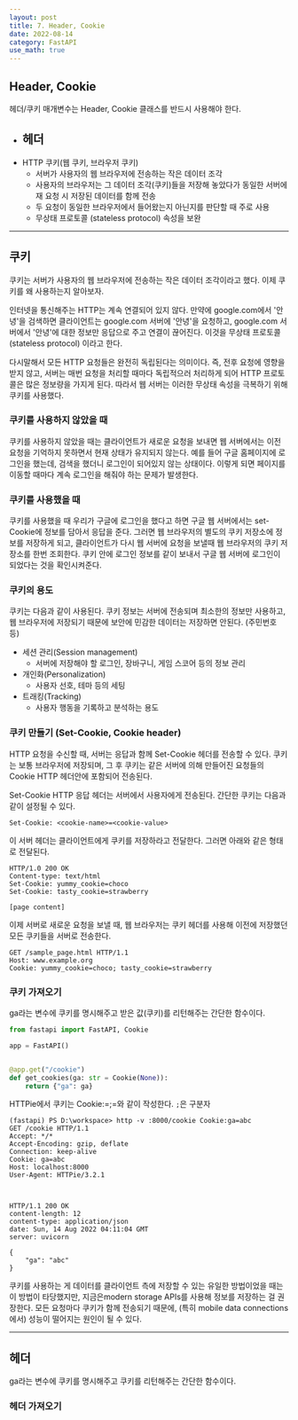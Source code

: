 ```yaml
---
layout: post
title: 7. Header, Cookie
date: 2022-08-14
category: FastAPI
use_math: true
---
```


## Header, Cookie

헤더/쿠키 매개변수는 Header, Cookie 클래스를 반드시 사용해야 한다.

- 헤더
  -  
- HTTP 쿠키(웹 쿠키, 브라우저 쿠키)
  - 서버가 사용자의 웹 브라우저에 전송하는 작은 데이터 조각
  - 사용자의 브라우저는 그 데이터 조각(쿠키)들을 저장해 놓았다가 동일한 서버에 재 요청 시 저장된 데이터를 함께 전송
  - 두 요청이 동일한 브라우저에서 들어왔는지 아닌지를 판단할 때 주로 사용
  - 무상태 프로토콜 (stateless protocol) 속성을 보완 

---


## 쿠키

쿠키는 서버가 사용자의 웹 브라우저에 전송하는 작은 데이터 조각이라고 했다. 이제 쿠키를 왜 사용하는지 알아보자. 

인터넷을 통신해주는 HTTP는 계속 연결되어 있지 않다. 만약에 google.com에서 '안녕'을 검색하면 클라이언트는 google.com 서버에 '안녕'을 요청하고, google.com 서버에서 '안녕'에 대한 정보만 응답으로 주고 연결이 끊어진다. 이것을 무상태 프로토콜(stateless protocol) 이라고 한다. 

다시말해서 모든 HTTP 요청들은 완전히 독립된다는 의미이다. 즉, 전후 요청에 영향을 받지 않고, 서버는 매번 요청을 처리할 때마다 독립적으러 처리하게 되어 HTTP 프로토콜은 많은 정보량을 가지게 된다. 따라서 웹 서버는 이러한 무상태 속성을 극복하기 위해 쿠키를 사용했다. 


### 쿠키를 사용하지 않았을 때

쿠키를 사용하지 않았을 때는 클라이언트가 새로운 요청을 보내면 웹 서버에서는 이전 요청을 기억하지 못하면서 현재 상태가 유지되지 않는다. 예를 들어 구글 홈페이지에 로그인을 했는데, 검색을 했더니 로그인이 되어있지 않는 상태이다. 이렇게 되면 페이지를 이동할 때마다 계속 로그인을 해줘야 하는 문제가 발생한다. 

### 쿠키를 사용했을 때

쿠키를 사용했을 때 우리가 구글에 로그인을 했다고 하면 구글 웹 서버에서는 set-Cookie에 정보를 담아서 응답을 준다. 그러면 웹 브라우저의 별도의 쿠키 저장소에 정보를 저장하게 되고, 클라이언트가 다시 웹 서버에 요청을 보낼때 웹 브라우저의 쿠키 저장소를 한번 조회한다. 쿠키 안에 로그인 정보를 같이 보내서 구글 웹 서버에 로그인이 되었다는 것을 확인시켜준다. 

### 쿠키의 용도 

쿠키는 다음과 같이 사용된다. 쿠키 정보는 서버에 전송되며 최소한의 정보만 사용하고, 웹 브라우저에 저장되기 때문에 보안에 민감한 데이터는 저장하면 안된다. (주민번호 등)

- 세션 관리(Session management)
  - 서버에 저장해야 할 로그인, 장바구니, 게임 스코어 등의 정보 관리
- 개인화(Personalization)
  - 사용자 선호, 테마 등의 세팅
- 트래킹(Tracking)
  - 사용자 행동을 기록하고 분석하는 용도

### 쿠키 만들기 (Set-Cookie, Cookie header)

HTTP 요청을 수신할 때, 서버는 응답과 함께 Set-Cookie 헤더를 전송할 수 있다. 쿠키는 보통 브라우저에  저장되며, 그 후 쿠키는 같은 서버에 의해 만들어진 요청들의 Cookie HTTP 헤더안에 포함되어 전송된다. 

Set-Cookie HTTP 응답 헤더는 서버에서 사용자에게 전송된다. 간단한 쿠키는 다음과 같이 설정될 수 있다.

```
Set-Cookie: <cookie-name>=<cookie-value>
```

이 서버 헤더는 클라이언트에게 쿠키를 저장하라고 전달한다. 그러면 아래와 같은 형태로 전달된다.

```
HTTP/1.0 200 OK
Content-type: text/html
Set-Cookie: yummy_cookie=choco
Set-Cookie: tasty_cookie=strawberry

[page content]
```

이제 서버로 새로운 요청을 보낼 때, 웹 브라우저는 쿠키 헤더를 사용해 이전에 저장했던 모든 쿠키들을 서버로 전송한다.

```
GET /sample_page.html HTTP/1.1
Host: www.example.org
Cookie: yummy_cookie=choco; tasty_cookie=strawberry
```

### 쿠키 가져오기

ga라는 변수에 쿠키를 명시해주고 받은 값(쿠키)를 리턴해주는 간단한 함수이다. 

```python
from fastapi import FastAPI, Cookie

app = FastAPI()


@app.get("/cookie")
def get_cookies(ga: str = Cookie(None)):
    return {"ga": ga}
```

HTTPie에서 쿠키는 Cookie:<key>=<value>;<key>=<value>와 같이 작성한다. `;`은 구분자
  
```
(fastapi) PS D:\workspace> http -v :8000/cookie Cookie:ga=abc
GET /cookie HTTP/1.1
Accept: */*
Accept-Encoding: gzip, deflate
Connection: keep-alive
Cookie: ga=abc
Host: localhost:8000
User-Agent: HTTPie/3.2.1



HTTP/1.1 200 OK
content-length: 12
content-type: application/json
date: Sun, 14 Aug 2022 04:11:04 GMT
server: uvicorn

{
    "ga": "abc"
}
```

쿠키를 사용하는 게 데이터를 클라이언트 측에 저장할 수 있는 유일한 방법이었을 때는 이 방법이 타당했지만, 지금은modern storage APIs를 사용해 정보를 저장하는 걸 권장한다. 모든 요청마다 쿠키가 함께 전송되기 때문에, (특히 mobile data connections에서) 성능이 떨어지는 원인이 될 수 있다. 
  
  
---

  
## 헤더
  
ga라는 변수에 쿠키를 명시해주고 쿠키를 리턴해주는 간단한 함수이다. 

### 헤더 가져오기 

